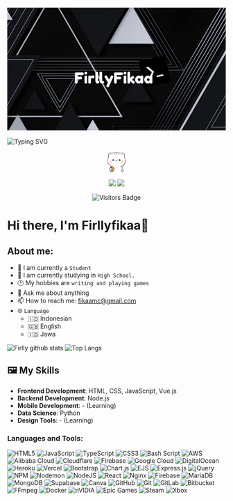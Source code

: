 [![firllyfikaa header](https://github.com/firllyfikaa/firllyfikaa/blob/main/profile.png)](https://github.com/firllyfikaa/)

<img src="https://readme-typing-svg.herokuapp.com?font=ShadowsIntoLightsize=50&duration=5500&color=ff777&background=FF973600&center=true&vCenter=true&lines=Hello,+I+am+FirllyFikaa;Welcome+to+my+GitHub+👋" alt="Typing SVG"/></a>

<p align="center">
<a href="https://github.com/firllyfikaa/firllyfikaa/blob/main/logo.webp">
  <img align="center" src="https://github.com/firllyfikaa/firllyfikaa/blob/main/LINE%20Creators'%20Stickers%20-%20Cutie%20Cat-Chan%20four%20Example%20with%20GIF%20Animation.gif" width="50"/>
</a>
</p>

<p align="center">
  <img src="https://visitor-badge.laobi.icu/badge?page_id=firllyfikaa.firllyfikaa" />
  <a href="https://github.com/firllyfikaa"><img src="https://img.shields.io/github/followers/firllyfikaa?label=followers&style=social"/></a>
  </a>
</p>
<p align='center'>
  <img src="https://komarev.com/ghpvc/?username=firllyfikaa&style=flat-square&color=blue" alt="Visitors Badge"/>
</p>

# Hi there, I'm Firllyfikaa👋
## About me:
- 👤 I am currently a `Student`
- 🏫 I am currently studying in `High School.`
- 🕛 My hobbies are `writing and playing games`
- 💬 Ask me about anything
- 📫 How to reach me: fikaamc@gmail.com
- 🌐 `Language`
   - 🇮🇩 Indonesian
   - 🇬🇧 English
   - 🇮🇩 Jawa

![Firlly github stats](https://github-readme-stats.vercel.app/api?username=firllyfikaa&show_icons=true&theme=radical)
![Top Langs](https://github-readme-stats.vercel.app/api/top-langs/?username=firllyfikaa&showicons=true&layout=compact&theme=radical)


## 🖼️ My Skills

- **Frontend Development**: HTML, CSS, JavaScript, Vue.js
- **Backend Development**: Node.js
- **Mobile Development**: -  (Learning)
- **Data Science**: Python
- **Design Tools**: -  (Learning)

### Languages and Tools:

![HTML5](https://img.shields.io/badge/html5-%23E34F26.svg?style=plastic&logo=html5&logoColor=white) ![JavaScript](https://img.shields.io/badge/javascript-%23323330.svg?style=plastic&logo=javascript&logoColor=%23F7DF1E) ![TypeScript](https://img.shields.io/badge/typescript-%23007ACC.svg?style=plastic&logo=typescript&logoColor=white) ![CSS3](https://img.shields.io/badge/css3-%231572B6.svg?style=plastic&logo=css3&logoColor=white) ![Bash Script](https://img.shields.io/badge/bash_script-%23121011.svg?style=plastic&logo=gnu-bash&logoColor=white) ![AWS](https://img.shields.io/badge/AWS-%23FF9900.svg?style=plastic&logo=amazon-aws&logoColor=white) ![Alibaba Cloud](https://img.shields.io/badge/AlibabaCloud-%23FF6701.svg?style=plastic&logo=alibabacloud&logoColor=white) ![Cloudflare](https://img.shields.io/badge/Cloudflare-F38020?style=plastic&logo=Cloudflare&logoColor=white) ![Firebase](https://img.shields.io/badge/firebase-%23039BE5.svg?style=plastic&logo=firebase) ![Google Cloud](https://img.shields.io/badge/GoogleCloud-%234285F4.svg?style=plastic&logo=google-cloud&logoColor=white) ![DigitalOcean](https://img.shields.io/badge/DigitalOcean-%230167ff.svg?style=plastic&logo=digitalOcean&logoColor=white) ![Heroku](https://img.shields.io/badge/heroku-%23430098.svg?style=plastic&logo=heroku&logoColor=white) ![Vercel](https://img.shields.io/badge/vercel-%23000000.svg?style=plastic&logo=vercel&logoColor=white) ![Bootstrap](https://img.shields.io/badge/bootstrap-%238511FA.svg?style=plastic&logo=bootstrap&logoColor=white) ![Chart.js](https://img.shields.io/badge/chart.js-F5788D.svg?style=plastic&logo=chart.js&logoColor=white) ![EJS](https://img.shields.io/badge/ejs-%23B4CA65.svg?style=plastic&logo=ejs&logoColor=black) ![Express.js](https://img.shields.io/badge/express.js-%23404d59.svg?style=plastic&logo=express&logoColor=%2361DAFB) ![jQuery](https://img.shields.io/badge/jquery-%230769AD.svg?style=plastic&logo=jquery&logoColor=white) ![NPM](https://img.shields.io/badge/NPM-%23CB3837.svg?style=plastic&logo=npm&logoColor=white) ![Nodemon](https://img.shields.io/badge/NODEMON-%23323330.svg?style=plastic&logo=nodemon&logoColor=%BBDEAD) ![NodeJS](https://img.shields.io/badge/node.js-6DA55F?style=plastic&logo=node.js&logoColor=white) ![React](https://img.shields.io/badge/react-%2320232a.svg?style=plastic&logo=react&logoColor=%2361DAFB) ![Nginx](https://img.shields.io/badge/nginx-%23009639.svg?style=plastic&logo=nginx&logoColor=white) ![Firebase](https://img.shields.io/badge/firebase-a08021?style=plastic&logo=firebase&logoColor=ffcd34) ![MariaDB](https://img.shields.io/badge/MariaDB-003545?style=plastic&logo=mariadb&logoColor=white) ![MongoDB](https://img.shields.io/badge/MongoDB-%234ea94b.svg?style=plastic&logo=mongodb&logoColor=white) ![Supabase](https://img.shields.io/badge/Supabase-3ECF8E?style=plastic&logo=supabase&logoColor=white) ![Canva](https://img.shields.io/badge/Canva-%2300C4CC.svg?style=plastic&logo=Canva&logoColor=white) ![GitHub](https://img.shields.io/badge/github-%23121011.svg?style=plastic&logo=github&logoColor=white) ![Git](https://img.shields.io/badge/git-%23F05033.svg?style=plastic&logo=git&logoColor=white) ![GitLab](https://img.shields.io/badge/gitlab-%23181717.svg?style=plastic&logo=gitlab&logoColor=white) ![Bitbucket](https://img.shields.io/badge/bitbucket-%230047B3.svg?style=plastic&logo=bitbucket&logoColor=white) ![FFmpeg](https://shields.io/badge/FFmpeg-%23171717.svg?logo=ffmpeg&style=plastic&labelColor=171717&logoColor=5cb85c) ![Docker](https://img.shields.io/badge/docker-%230db7ed.svg?style=plastic&logo=docker&logoColor=white) ![nVIDIA](https://img.shields.io/badge/nVIDIA-%2376B900.svg?style=plastic&logo=nVIDIA&logoColor=white) ![Epic Games](https://img.shields.io/badge/epicgames-%23313131.svg?style=plastic&logo=epicgames&logoColor=white) ![Steam](https://img.shields.io/badge/steam-%23000000.svg?style=plastic&logo=steam&logoColor=white) ![Xbox](https://img.shields.io/badge/xbox-%23107C10.svg?style=plastic&logo=xbox&logoColor=white)

<br />
<br />
